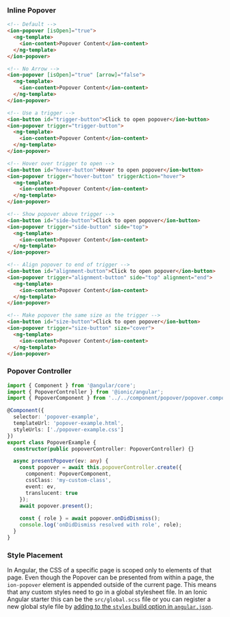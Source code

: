 ### Inline Popover

```html
<!-- Default -->
<ion-popover [isOpen]="true">
  <ng-template>
    <ion-content>Popover Content</ion-content>
  </ng-template>
</ion-popover>

<!-- No Arrow -->
<ion-popover [isOpen]="true" [arrow]="false">
  <ng-template>
    <ion-content>Popover Content</ion-content>
  </ng-template>
</ion-popover>

<!-- Use a trigger -->
<ion-button id="trigger-button">Click to open popover</ion-button>
<ion-popover trigger="trigger-button">
  <ng-template>
    <ion-content>Popover Content</ion-content>
  </ng-template>
</ion-popover>

<!-- Hover over trigger to open -->
<ion-button id="hover-button">Hover to open popover</ion-button>
<ion-popover trigger="hover-button" triggerAction="hover">
  <ng-template>
    <ion-content>Popover Content</ion-content>
  </ng-template>
</ion-popover>

<!-- Show popover above trigger -->
<ion-button id="side-button">Click to open popover</ion-button>
<ion-popover trigger="side-button" side="top">
  <ng-template>
    <ion-content>Popover Content</ion-content>
  </ng-template>
</ion-popover>

<!-- Align popover to end of trigger -->
<ion-button id="alignment-button">Click to open popover</ion-button>
<ion-popover trigger="alignment-button" side="top" alignment="end">
  <ng-template>
    <ion-content>Popover Content</ion-content>
  </ng-template>
</ion-popover>

<!-- Make popover the same size as the trigger -->
<ion-button id="size-button">Click to open popover</ion-button>
<ion-popover trigger="size-button" size="cover">
  <ng-template>
    <ion-content>Popover Content</ion-content>
  </ng-template>
</ion-popover>
```

### Popover Controller

```typescript
import { Component } from '@angular/core';
import { PopoverController } from '@ionic/angular';
import { PopoverComponent } from '../../component/popover/popover.component';

@Component({
  selector: 'popover-example',
  templateUrl: 'popover-example.html',
  styleUrls: ['./popover-example.css']
})
export class PopoverExample {
  constructor(public popoverController: PopoverController) {}

  async presentPopover(ev: any) {
    const popover = await this.popoverController.create({
      component: PopoverComponent,
      cssClass: 'my-custom-class',
      event: ev,
      translucent: true
    });
    await popover.present();
  
    const { role } = await popover.onDidDismiss();
    console.log('onDidDismiss resolved with role', role);
  }
}
```


### Style Placement

In Angular, the CSS of a specific page is scoped only to elements of that page. Even though the Popover can be presented from within a page, the `ion-popover` element is appended outside of the current page. This means that any custom styles need to go in a global stylesheet file. In an Ionic Angular starter this can be the `src/global.scss` file or you can register a new global style file by [adding to the `styles` build option in `angular.json`](https://angular.io/guide/workspace-config#style-script-config).
